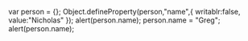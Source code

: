 var person = {};
  Object.defineProperty(person,"name",{
	  writablr:false,
	  value:"Nicholas"
  });
  alert(person.name);
  person.name = "Greg";
  alert(person.name);